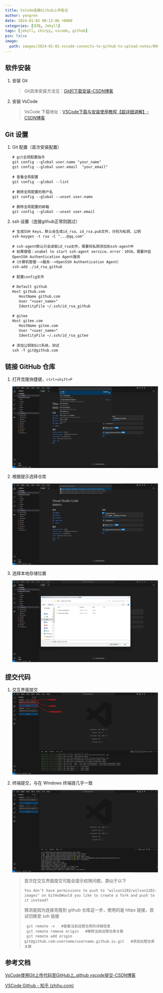```yaml
---
title: VsCode连接Github上传笔记
author: yongren
date: 2024-01-02 00:12:06 +0800
categories: [文档, Jekyll]
tags: [jekyll, chirpy, vscode, github]
pin: false
image:
  path: images/2024-01-01-vscode-connects-to-github-to-upload-notes/0000-2.png
---
```


## 软件安装

1. 安装 Git

    > Git具体安装方法见：[Git的下载安装-CSDN博客](https://blog.csdn.net/2301_80864686/article/details/134207618?spm=1001.2014.3001.5501)

2. 安装 VsCode

    > VsCode 下载地址：[VSCode下载与安装使用教程【超详细讲解】-CSDN博客](https://blog.csdn.net/m0_67906358/article/details/129302022)

## Git 设置

1. Git 配置（首次安装配置）

    ```
    # git全局配置指令
    git config --global user.name "your_name"
    git config --global user.email  "your_email"

    # 查看全局配置
    git config --global --list

    # 删除全局配置的用户名
    git config --global --unset user.name

    # 删除全局配置的邮箱
    git config --global --unset user.email
    ```

2. ssh 设置（连接github正常则跳过）

    ```
    # 生成SSH Keys，默认会生成id_rsa、id_rsa.pub文件，分别为私钥、公钥
    ssh-keygen -t rsa -C "...@qq.com"
    
    # ssh-agent默认只会读取id_rsa文件，需要将私钥添加到ssh-agent中
    # 如果报错：unabel to start ssh-agent service，error：1058，需要开启OpenSSH Authentication Agent服务
    #（计算机管理-->服务-->OpenSSH Authentication Agent）
    ssh-add ./id_rsa_github
    
    # 配置config文件
    
    # Default github 
    Host github.com
       HostName github.com
       User "<user_name>"
       IdentityFile ~/.ssh/id_rsa_github
    
    # gitee
    Host gitee.com
       HostName gitee.com
       User "<user_name>"
       IdentityFile ~/.ssh/id_rsa_gitee
    
    # 添加公钥到Git系统，测试
    ssh -T git@github.com
    ```

## 链接 GitHub 仓库

1. 打开克隆快捷键，`ctrl+shift+P`

    ![Snipaste_2024-01-01_23-41-45](/images/2024-01-01-vscode-connects-to-github-to-upload-notes/Snipaste_2024-01-01_23-41-45.png)

2. 根据提示选择仓库

    ![Snipaste_2024-01-01_23-40-33](/images/2024-01-01-vscode-connects-to-github-to-upload-notes/Snipaste_2024-01-01_23-40-33.png)

3. 选择本地存储位置

    ![Snipaste_2024-01-01_23-49-10](/images/2024-01-01-vscode-connects-to-github-to-upload-notes/Snipaste_2024-01-01_23-49-10.png)

## 提交代码

1. 交互界面提交
    ![image-20240101235709086](/images/2024-01-01-vscode-connects-to-github-to-upload-notes/image-20240101235709086.png)

2. 终端提交，与在 Windows 终端提几乎一致

    ![image-20240102000259439](/images/2024-01-01-vscode-connects-to-github-to-upload-notes/image-20240102000259439.png)

    > 首次在交互界面提交可能会提示权限问题，类似于以下
    >
    > ```
    > You don't have permissions to push to "wilson1202/wilson1202-images" on GitHubWould you like to create a fork and push to it instead?
    > ```
    >
    > 猜测是因为连接克隆到 github 仓库这一步，使用的是 https 链接，尝试切换至 ssh 链接
    >
    > ```
    >  git remote -v   #查看当前远程仓库的详细信息
    >  git remote remove origin   #移除当前远程仓库关联
    >  git remote add origin git@github.com:username/username.github.io.git   #添加远程仓库关联
    > ```

## 参考文档

[VsCode使用Git上传代码至GitHub上_github vscode提交-CSDN博客](https://blog.csdn.net/2301_80864686/article/details/134207692) 

[VSCode Github - 知乎 (zhihu.com)](https://zhuanlan.zhihu.com/p/464794757)
